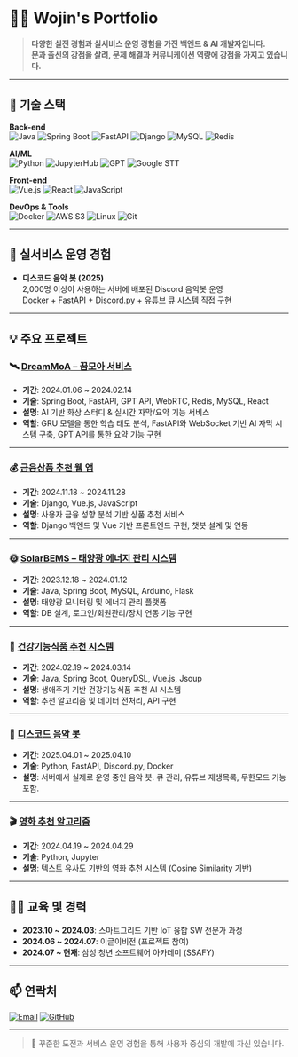# 👨‍💻 Wojin's Portfolio

> **다양한 실전 경험과 실서비스 운영 경험을 가진 백엔드 & AI 개발자입니다.**  
> **문과 출신의 강점을 살려, 문제 해결과 커뮤니케이션 역량에 강점을 가지고 있습니다.**

---

## 📌 기술 스택

**Back-end**  
![Java](https://img.shields.io/badge/Java-ED8B00?style=flat&logo=java&logoColor=white)
![Spring Boot](https://img.shields.io/badge/Spring%20Boot-6DB33F?style=flat&logo=spring-boot&logoColor=white)
![FastAPI](https://img.shields.io/badge/FastAPI-009688?style=flat&logo=fastapi&logoColor=white)
![Django](https://img.shields.io/badge/Django-092E20?style=flat&logo=django&logoColor=white)
![MySQL](https://img.shields.io/badge/MySQL-4479A1?style=flat&logo=mysql&logoColor=white)
![Redis](https://img.shields.io/badge/Redis-DC382D?style=flat&logo=redis&logoColor=white)

**AI/ML**  
![Python](https://img.shields.io/badge/Python-3776AB?style=flat&logo=python&logoColor=white)
![JupyterHub](https://img.shields.io/badge/JupyterHub-F37626?style=flat&logo=jupyter&logoColor=white)
![GPT](https://img.shields.io/badge/GPT-412991?style=flat&logo=openai&logoColor=white)
![Google STT](https://img.shields.io/badge/Google%20STT-4285F4?style=flat&logo=google&logoColor=white)

**Front-end**  
![Vue.js](https://img.shields.io/badge/Vue.js-4FC08D?style=flat&logo=vue.js&logoColor=white)
![React](https://img.shields.io/badge/React-61DAFB?style=flat&logo=react&logoColor=white)
![JavaScript](https://img.shields.io/badge/JavaScript-F7DF1E?style=flat&logo=javascript&logoColor=black)

**DevOps & Tools**  
![Docker](https://img.shields.io/badge/Docker-2496ED?style=flat&logo=docker&logoColor=white)
![AWS S3](https://img.shields.io/badge/AWS%20S3-569A31?style=flat&logo=amazons3&logoColor=white)
![Linux](https://img.shields.io/badge/Linux-FCC624?style=flat&logo=linux&logoColor=black)
![Git](https://img.shields.io/badge/Git-F05032?style=flat&logo=git&logoColor=white)

---

## 🚀 실서비스 운영 경험

- **디스코드 음악 봇 (2025)**  
  2,000명 이상이 사용하는 서버에 배포된 Discord 음악봇 운영  
  Docker + FastAPI + Discord.py + 유튜브 큐 시스템 직접 구현

---

## 💡 주요 프로젝트

### 🛰 [DreamMoA – 꿈모아 서비스](https://github.com/zebra0345/dream_project)
- **기간**: 2024.01.06 ~ 2024.02.14
- **기술**: Spring Boot, FastAPI, GPT API, WebRTC, Redis, MySQL, React
- **설명**: AI 기반 화상 스터디 & 실시간 자막/요약 기능 서비스
- **역할**: GRU 모델을 통한 학습 태도 분석, FastAPI와 WebSocket 기반 AI 자막 시스템 구축, GPT API를 통한 요약 기능 구현

---

### 💰 [금융상품 추천 웹 앱](https://github.com/zebra0345/finSetProject)
- **기간**: 2024.11.18 ~ 2024.11.28
- **기술**: Django, Vue.js, JavaScript
- **설명**: 사용자 금융 성향 분석 기반 상품 추천 서비스
- **역할**: Django 백엔드 및 Vue 기반 프론트엔드 구현, 챗봇 설계 및 연동

---

### 🌞 [SolarBEMS – 태양광 에너지 관리 시스템](https://github.com/2023-SMHRD-KDT-IOT-4/SolarBEMS)
- **기간**: 2023.12.18 ~ 2024.01.12
- **기술**: Java, Spring Boot, MySQL, Arduino, Flask
- **설명**: 태양광 모니터링 및 에너지 관리 플랫폼
- **역할**: DB 설계, 로그인/회원관리/장치 연동 기능 구현

---

### 🧠 [건강기능식품 추천 시스템](https://github.com/2023-SMHRD-KDT-IOT-4/yeahaRepo)
- **기간**: 2024.02.19 ~ 2024.03.14
- **기술**: Java, Spring Boot, QueryDSL, Vue.js, Jsoup
- **설명**: 생애주기 기반 건강기능식품 추천 AI 시스템
- **역할**: 추천 알고리즘 및 데이터 전처리, API 구현

---

### 🎵 [디스코드 음악 봇](https://github.com/zebra0345/bot_sample.git)
- **기간**: 2025.04.01 ~ 2025.04.10
- **기술**: Python, FastAPI, Discord.py, Docker
- **설명**: 서버에서 실제로 운영 중인 음악 봇. 큐 관리, 유튜브 재생목록, 무한모드 기능 포함.

---

### 🎬 [영화 추천 알고리즘](https://github.com/zebra0345/movie.git)
- **기간**: 2024.04.19 ~ 2024.04.29
- **기술**: Python, Jupyter
- **설명**: 텍스트 유사도 기반의 영화 추천 시스템 (Cosine Similarity 기반)

---

## 🧑‍🎓 교육 및 경력

- **2023.10 ~ 2024.03**: 스마트그리드 기반 IoT 융합 SW 전문가 과정
- **2024.06 ~ 2024.07**: 이글이비전 (프로젝트 참여)
- **2024.07 ~ 현재**: 삼성 청년 소프트웨어 아카데미 (SSAFY)

---

## 📫 연락처

[![Email](https://img.shields.io/badge/zebra0345@naver.com-D14836?style=flat&logo=gmail&logoColor=white)](mailto:zebra0345@naver.com)
[![GitHub](https://img.shields.io/badge/GitHub-zebra0345-181717?style=flat&logo=github)](https://github.com/zebra0345)

---

> 👏 꾸준한 도전과 서비스 운영 경험을 통해 사용자 중심의 개발에 자신 있습니다.
